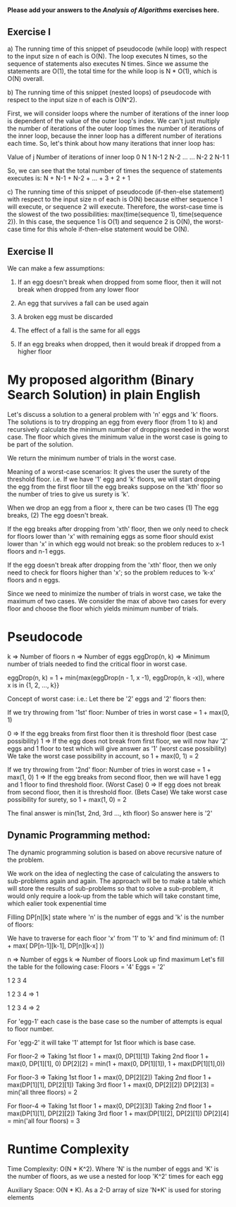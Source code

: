 #### Please add your answers to the ***Analysis of  Algorithms*** exercises here.

## Exercise I

a) The running time of this snippet of pseudocode (while loop) with respect to the input size n of each is O(N). The loop executes N times, so the sequence of statements also executes N times. Since we assume the statements are O(1), the total time for the while loop is N * O(1), which is O(N) overall.


b) The running time of this snippet (nested loops) of pseudocode with respect to the input size n of each is O(N^2). 

First, we will consider loops where the number of iterations of the inner loop is dependent of the value of the outer loop's index. We can't just multiply the number of iterations of the outer loop times the number of iterations of the inner loop, because the inner loop has a different number of iterations each time. So, let's think about how many iterations that inner loop has: 

Value of j        Number of iterations of inner loop
0                 N
1                 N-1
2                 N-2
...               ...
N-2               2
N-1               1

So, we can see that the total number of times the sequence of statements executes is: N + N-1 + N-2 + ... + 3 + 2 + 1


c) The running time of this snippet of pseudocode (if-then-else statement) with respect to the input size n of each is O(N) because either sequence 1 will execute, or sequence 2 will execute. Therefore, the worst-case time is the slowest of the two possibilities: max(time(sequence 1), time(sequence 2)). In this case, the sequence 1 is O(1) and sequence 2 is O(N), the worst-case time for this whole if-then-else statement would be O(N).


## Exercise II

We can make a few assumptions:

1. If an egg doesn't break when dropped from some floor, then it will not break when dropped from any lower floor

2. An egg that survives a fall can be used again

3. A broken egg must be discarded

4. The effect of a fall is the same for all eggs

5. If an egg breaks when dropped, then it would break if dropped from a higher floor

# My proposed algorithm (Binary Search Solution) in plain English

Let's discuss a solution to a general problem with 'n' eggs and 'k' floors. The solutions is to try dropping an egg from every floor (from 1 to k) and recursively calculate the minimum number of droppings needed in the worst case. The floor which gives the minimum value in the worst case is going to be part of the solution. 

We return the minimum number of trials in the worst case. 

Meaning of a worst-case scenarios: It gives the user the surety of the threshold floor. i.e. If we have '1' egg and 'k' floors, we will start dropping the egg from the first floor till the egg breaks suppose on the 'kth' floor so the number of tries to give us surety is 'k'. 

When we drop an egg from a floor x, there can be two cases (1) The egg breaks, (2) The egg doesn't break. 

If the egg breaks after dropping from 'xth' floor, then we only need to check for floors lower than 'x' with remaining eggs as some floor should exist lower than 'x' in which egg would not break: so the problem reduces to x-1 floors and n-1 eggs. 

If the egg doesn't break after dropping from the 'xth' floor, then we only need to check for floors higher than 'x'; so the problem reduces to 'k-x' floors and n eggs. 

Since we need to minimize the number of trials in worst case, we take the maximum of two cases. We consider the max of above two cases for every floor and choose the floor which yields minimum number of trials. 

# Pseudocode

k => Number of floors 
n => Number of eggs 
eggDrop(n, k) => Minimum number of trials needed to find the critical floor in worst case. 

eggDrop(n, k) = 1 + min{max(eggDrop(n - 1, x -1), eggDrop(n, k -x)), where x is in {1, 2, ..., k}}

Concept of worst case: 
i.e.: Let there be '2' eggs and '2' floors then:

If we try throwing from '1st' floor:
Number of tries in worst case = 1 + max(0, 1)

0 => If the egg breaks from first floor then it is threshold floor (best case possibility)
1 => If the egg does not break from first floor, we will now hav '2' eggs and 1 floor to test which will give answer as '1' (worst case possibility)
We take the worst case possibility in account, so 1 + max(0, 1) = 2

If we try throwing from '2nd' floor: 
Number of tries in worst case = 1 + max(1, 0)
1 => If the egg breaks from second floor, then we will have 1 egg and 1 floor to find threshold floor. (Worst Case)
0 => If egg does not break from second floor, then it is threshold floor. (Bets Case)
We take worst case possibility for surety, so 1 + max(1, 0) = 2

The final answer is min(1st, 2nd, 3rd ..., kth floor)
So answer here is '2'


## Dynamic Programming method: 

The dynamic programming solution is based on above recursive nature of the problem. 

We work on the idea of neglecting the case of calculating the answers to sub-problems again and again. The approach will be to make a table which will store the results of sub-problems so that to solve a sub-problem, it would only require a look-up from the table which will take constant time, which ealier took expenential time

Filling DP[n][k] state where 'n' is the number of eggs and 'k' is the number of floors: 

We have to traverse for each floor 'x' from '1' to 'k' and find minimum of: (1 + max( DP[n-1][k-1], DP[n][k-x] ))

n => Number of eggs
k => Number of floors
Look up find maximum
Let's fill the table for the following case:
Floors = '4'
Eggs = '2'

1 2 3 4

1 2 3 4 => 1 

1 2 3 4 => 2

For 'egg-1' each case is the base case so the number of attempts is equal to floor number.

For 'egg-2' it will take '1' attempt for 1st floor which is base case.

For floor-2 => 
Taking 1st floor 1 + max(0, DP[1][1])
Taking 2nd floor 1 + max(0, DP[1][1], 0)
DP[2][2] = min(1 + max(0, DP[1][1]), 1 + max(DP[1][1],0))

For floor-3 => 
Taking 1st floor 1 + max(0, DP[2][2])
Taking 2nd floor 1 + max(DP[1][1], DP[2][1])
Taking 3rd floor 1 + max(0, DP[2][2])
DP[2][3] = min('all three floors) = 2

For floor-4 => 
Taking 1st floor 1 + max(0, DP[2][3])
Taking 2nd floor 1 + max(DP[1][1], DP[2][2])
Taking 3rd floor 1 + max(DP[1][2], DP[2][1])
DP[2][4] = min('all four floors) = 3


# Runtime Complexity

Time Complexity: O(N * K^2). Where 'N' is the number of eggs and 'K' is the number of floors, as we use a nested for loop 'K^2' times for each egg

Auxiliary Space: O(N * K). As a 2-D array of size 'N*K' is used for storing elements





